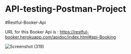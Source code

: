# API-testing-Postman-Project

#Restful-Booker-Api

URL for this Booker Api is :
https://restful-booker.herokuapp.com/apidoc/index.html#api-Booking

![Screenshot (319)](https://github.com/riya2207/API-testing-Postman-Project/assets/44223217/b4b1eb17-9ee7-4650-b256-f98d35686e73)
